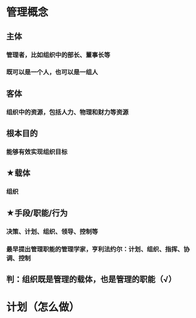 # 管理概念
## 主体
### 管理者，比如组织中的部长、董事长等
### 既可以是一个人，也可以是一组人
## 客体
### 组织中的资源，包括人力、物理和财力等资源
## 根本目的
### 能够有效实现组织目标
## ★载体
### 组织
## ★手段/职能/行为
### 决策、计划、组织、领导、控制等

### 最早提出管理职能的管理学家，亨利法约尔：计划、组织、指挥、协调、控制
## 判：组织既是管理的载体，也是管理的职能（√）

# 计划（怎么做）